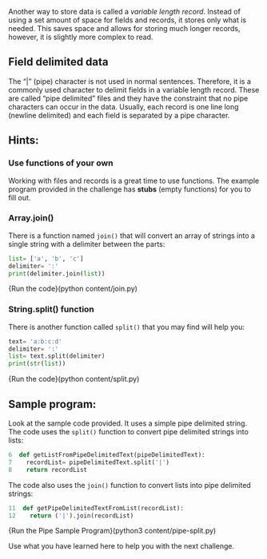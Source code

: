 Another way to store data is called a *variable length record*. Instead of using a set amount of space for fields and records, it stores only what is needed. This saves space and allows for storing much longer records, however, it is slightly more complex to read.

Field delimited data
----
The “|” (pipe) character is not used in normal sentences. Therefore, it is a commonly used character to delimit fields in a variable length record. These are called “pipe delimited” files and they have the constraint that no pipe characters can occur in the data. Usually, each record is one line long (newline delimited) and each field is separated by a pipe character.

Hints:
----
### Use functions of your own
Working with files and records is a great time to use functions. The example program provided in the challenge has **stubs** (empty functions) for you to fill out.


### Array.join()
There is a function named `join()` that will convert an array of strings into a single string with a delimiter between the parts:

```python
list= ['a', 'b', 'c']
delimiter= ':'
print(delimiter.join(list))
```
{Run the code}(python content/join.py)

### String.split() function
There is another function called `split()` that you may find will help you: 

```python
text= 'a:b:c:d'
delimiter= ':'
list= text.split(delimiter)
print(str(list))
```
{Run the code}(python content/split.py)

Sample program:
----
Look at the sample code provided. It uses a simple pipe delimited string. The code uses the `split()` function to convert pipe delimited strings into lists:
```python
6  def getListFromPipeDelimitedText(pipeDelimitedText):
7    recordList= pipeDelimitedText.split('|')
8    return recordList
```

The code also uses the `join()` function to convert lists into pipe delimited strings:

```python
11  def getPipeDelimitedTextFromList(recordList):
12    return ('|').join(recordList)
```
{Run the Pipe Sample Program}(python3 content/pipe-split.py)

Use what you have learned here to help you with the next challenge.

